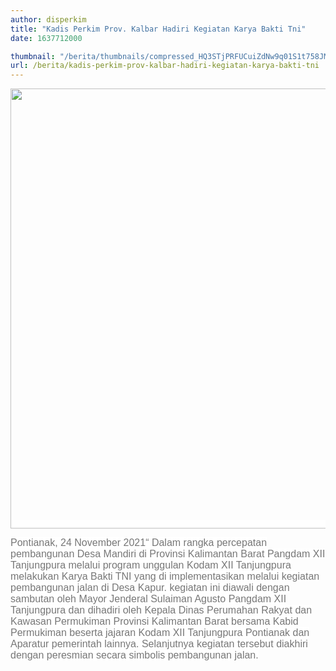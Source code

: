 ```yaml
---
author: disperkim
title: "Kadis Perkim Prov. Kalbar Hadiri Kegiatan Karya Bakti Tni"
date: 1637712000

thumbnail: "/berita/thumbnails/compressed_HQ3STjPRFUCuiZdNw9q01S1t758JMEkrtqa9j7wg.jpg"
url: /berita/kadis-perkim-prov-kalbar-hadiri-kegiatan-karya-bakti-tni
---
```


<p><span style="color: #777777; font-family: Calibri, sans-serif; font-size: 16px; background-color: #ffffff;"><img src="/images/QWVfPVauZo5KHQ5qBJiT.jpg" width="1145" height="704" alt="" /></span></p>
<p><span style="color: #777777; font-family: Calibri, sans-serif; font-size: 16px; background-color: #ffffff;">Pontianak, 24 November 2021&ldquo; Dalam rangka percepatan pembangunan Desa Mandiri di Provinsi Kalimantan Barat Pangdam XII Tanjungpura melalui program unggulan Kodam XII Tanjungpura melakukan Karya Bakti TNI yang di implementasikan melalui kegiatan pembangunan jalan di Desa Kapur. kegiatan ini diawali dengan sambutan oleh Mayor Jenderal Sulaiman Agusto Pangdam XII Tanjungpura dan dihadiri oleh Kepala Dinas Perumahan Rakyat dan Kawasan Permukiman Provinsi Kalimantan Barat bersama Kabid Permukiman beserta jajaran Kodam XII Tanjungpura Pontianak dan Aparatur pemerintah lainnya. Selanjutnya kegiatan tersebut diakhiri dengan peresmian secara simbolis pembangunan jalan.</span></p>
